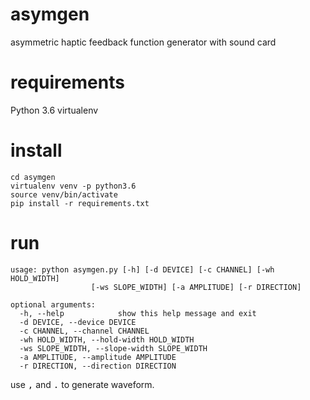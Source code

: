# asymgen
asymmetric haptic feedback function generator with sound card

# requirements

Python 3.6
virtualenv

# install
```
cd asymgen
virtualenv venv -p python3.6
source venv/bin/activate
pip install -r requirements.txt
```

# run
```
usage: python asymgen.py [-h] [-d DEVICE] [-c CHANNEL] [-wh HOLD_WIDTH]
                  [-ws SLOPE_WIDTH] [-a AMPLITUDE] [-r DIRECTION]

optional arguments:
  -h, --help            show this help message and exit
  -d DEVICE, --device DEVICE
  -c CHANNEL, --channel CHANNEL
  -wh HOLD_WIDTH, --hold-width HOLD_WIDTH
  -ws SLOPE_WIDTH, --slope-width SLOPE_WIDTH
  -a AMPLITUDE, --amplitude AMPLITUDE
  -r DIRECTION, --direction DIRECTION

```
use <kbd>,</kbd> and <kbd>.</kbd> to generate waveform.
